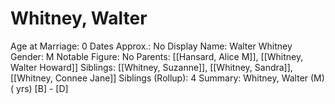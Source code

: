 # Whitney, Walter

Age at Marriage: 0
Dates Approx.: No
Display Name: Walter Whitney
Gender: M
Notable Figure: No
Parents: [[Hansard, Alice M]], [[Whitney, Walter Howard]]
Siblings: [[Whitney, Suzanne]], [[Whitney, Sandra]], [[Whitney, Connee Jane]]
Siblings (Rollup): 4
Summary: Whitney, Walter (M) ( yrs)
[B]  - [D]